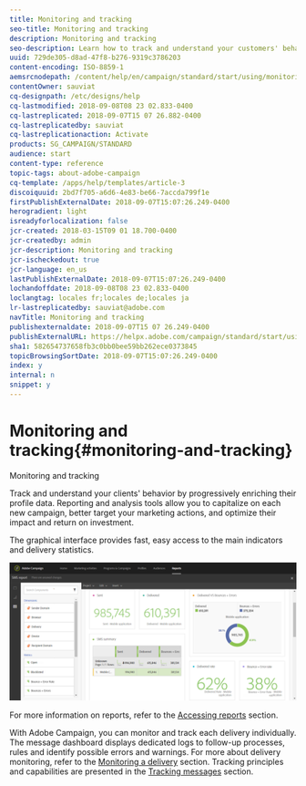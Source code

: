 ```yaml
---
title: Monitoring and tracking
seo-title: Monitoring and tracking
description: Monitoring and tracking
seo-description: Learn how to track and understand your customers' behavior by enriching their profile data. With Adobe Campaign, use reporting and analysis tools to capitalize on each new campaign.
uuid: 729de305-d8ad-47f8-b276-9319c3786203
content-encoding: ISO-8859-1
aemsrcnodepath: /content/help/en/campaign/standard/start/using/monitoring-and-tracking
contentOwner: sauviat
cq-designpath: /etc/designs/help
cq-lastmodified: 2018-09-08T08 23 02.833-0400
cq-lastreplicated: 2018-09-07T15 07 26.882-0400
cq-lastreplicatedby: sauviat
cq-lastreplicationaction: Activate
products: SG_CAMPAIGN/STANDARD
audience: start
content-type: reference
topic-tags: about-adobe-campaign
cq-template: /apps/help/templates/article-3
discoiquuid: 2bd7f705-a6d6-4e83-be66-7accda799f1e
firstPublishExternalDate: 2018-09-07T15:07:26.249-0400
herogradient: light
isreadyforlocalization: false
jcr-created: 2018-03-15T09 01 18.700-0400
jcr-createdby: admin
jcr-description: Monitoring and tracking
jcr-ischeckedout: true
jcr-language: en_us
lastPublishExternalDate: 2018-09-07T15:07:26.249-0400
lochandoffdate: 2018-09-08T08 23 02.833-0400
loclangtag: locales fr;locales de;locales ja
lr-lastreplicatedby: sauviat@adobe.com
navTitle: Monitoring and tracking
publishexternaldate: 2018-09-07T15 07 26.249-0400
publishExternalURL: https://helpx.adobe.com/campaign/standard/start/using/monitoring-and-tracking.html
sha1: 582654737658fb3c0bb0bee59bb262ece0373845
topicBrowsingSortDate: 2018-09-07T15:07:26.249-0400
index: y
internal: n
snippet: y
---
```


# Monitoring and tracking{#monitoring-and-tracking}

Monitoring and tracking

Track and understand your clients' behavior by progressively enriching their profile data. Reporting and analysis tools allow you to capitalize on each new campaign, better target your marketing actions, and optimize their impact and return on investment.

The graphical interface provides fast, easy access to the main indicators and delivery statistics.

![](assets/dynamic_report_intro.png)

For more information on reports, refer to the [Accessing reports](../../reporting/using/about-dynamic-reports.md) section.

With Adobe Campaign, you can monitor and track each delivery individually. The message dashboard displays dedicated logs to follow-up processes, rules and identify possible errors and warnings. For more about delivery monitoring, refer to the [Monitoring a delivery](../../sending/using/monitoring-a-delivery.md) section. Tracking principles and capabilities are presented in the [Tracking messages](../../sending/using/tracking-messages.md) section.
